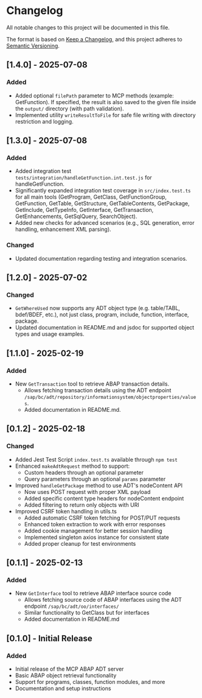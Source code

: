 # Changelog

All notable changes to this project will be documented in this file.

The format is based on [Keep a Changelog](https://keepachangelog.com/en/1.0.0/),
and this project adheres to [Semantic Versioning](https://semver.org/spec/v2.0.0.html).

## [1.4.0] - 2025-07-08

### Added
- Added optional `filePath` parameter to MCP methods (example: GetFunction). If specified, the result is also saved to the given file inside the `output/` directory (with path validation).
- Implemented utility `writeResultToFile` for safe file writing with directory restriction and logging.

## [1.3.0] - 2025-07-08

### Added
- Added integration test `tests/integration/handleGetFunction.int.test.js` for handleGetFunction.
- Significantly expanded integration test coverage in `src/index.test.ts` for all main tools (GetProgram, GetClass, GetFunctionGroup, GetFunction, GetTable, GetStructure, GetTableContents, GetPackage, GetInclude, GetTypeInfo, GetInterface, GetTransaction, GetEnhancements, GetSqlQuery, SearchObject).
- Added new checks for advanced scenarios (e.g., SQL generation, error handling, enhancement XML parsing).

### Changed
- Updated documentation regarding testing and integration scenarios.

## [1.2.0] - 2025-07-02

### Changed
- `GetWhereUsed` now supports any ADT object type (e.g. table/TABL, bdef/BDEF, etc.), not just class, program, include, function, interface, package.
- Updated documentation in README.md and jsdoc for supported object types and usage examples.

## [1.1.0] - 2025-02-19

### Added
- New `GetTransaction` tool to retrieve ABAP transaction details.
  - Allows fetching transaction details using the ADT endpoint `/sap/bc/adt/repository/informationsystem/objectproperties/values`.
  - Added documentation in README.md.

## [0.1.2] - 2025-02-18

### Changed
- Added Jest Test Script `index.test.ts` available through `npm test`
- Enhanced `makeAdtRequest` method to support:
  - Custom headers through an optional parameter
  - Query parameters through an optional `params` parameter
- Improved `handleGetPackage` method to use ADT's nodeContent API
  - Now uses POST request with proper XML payload
  - Added specific content type headers for nodeContent endpoint
  - Added filtering to return only objects with URI 
- Improved CSRF token handling in utils.ts
  - Added automatic CSRF token fetching for POST/PUT requests
  - Enhanced token extraction to work with error responses
  - Added cookie management for better session handling
  - Implemented singleton axios instance for consistent state
  - Added proper cleanup for test environments

## [0.1.1] - 2025-02-13

### Added
- New `GetInterface` tool to retrieve ABAP interface source code
  - Allows fetching source code of ABAP interfaces using the ADT endpoint `/sap/bc/adt/oo/interfaces/`
  - Similar functionality to GetClass but for interfaces
  - Added documentation in README.md

## [0.1.0] - Initial Release

### Added
- Initial release of the MCP ABAP ADT server
- Basic ABAP object retrieval functionality
- Support for programs, classes, function modules, and more
- Documentation and setup instructions
